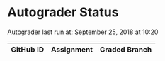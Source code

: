 # Autograder Status
Autograder last run at: September 25, 2018 at 10:20

| GitHub ID | Assignment | Graded Branch |
|-----------|------------|---------------|
